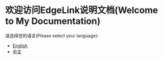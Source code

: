 # 欢迎访问EdgeLink说明文档(Welcome to My Documentation)

请选择您的语言(Please select your language):

- [English](en-US/)
- [中文](zh-CN/)